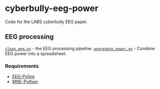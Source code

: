 # cyberbully-eeg-power
Code for the LABS cyberbully EEG paper.

## EEG processing

[`clean_eeg.py`](clean_eeg.py) - the EEG processing pipeline.
[`aggregate_power.py`](aggregate_power.py) - Combine EEG power into a spreadsheet.

### Requirements
 - [EEG-Pyline](https://github.com/teanijarv/EEG-pyline)
 - [MNE-Python](https://mne.tools/stable/index.html)
